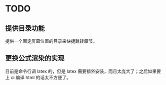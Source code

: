 <!---
hideIndex = "both"
specialPosition = ["navbar-index", "readme"]
--->

# TODO

## 提供目录功能

提供一个固定屏幕位置的目录来快捷跳转章节。

## 更换公式渲染的实现

目前是命令行调 latex 的，但是 latex 需要额外安装，而且太庞大了；之后如果要上 ci 编译 html 的话太不方便了。
